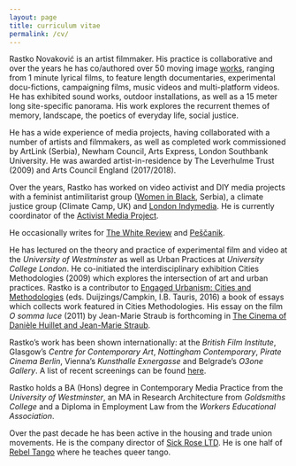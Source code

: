 ```yaml
---
layout: page
title: curriculum vitae
permalink: /cv/
---
```


Rastko Novaković is an artist filmmaker. His practice is collaborative and over the years he has co/authored over 50 moving image [works](https://www.rastko.co.uk/all_works/), ranging from 1 minute lyrical films, to feature length documentaries, experimental docu-fictions, campaigning films, music videos and multi-platform videos. He has exhibited sound works, outdoor installations, as well as a 15 meter long site-specific panorama. His work explores the recurrent themes of memory, landscape, the poetics of everyday life, social justice.  

He has a wide experience of media projects, having collaborated with a number of artists and filmmakers, as well as completed work commissioned by ArtLink (Serbia), Newham Council, Arts Express, London Southbank University. He was awarded artist-in-residence by The Leverhulme Trust (2009) and Arts Council England (2017/2018).  

Over the years, Rastko has worked on video activist and DIY media projects with a feminist antimilitarist group ([Women in Black](http://zeneucrnom.org/index.php?lang=en), Serbia), a climate justice group (Climate Camp, UK) and [London Indymedia](https://imc.maydayrooms.org/). He is currently coordinator of the [Activist Media Project](https://amp.0x2620.org/).  

He occasionally writes for [The White Review](https://www.thewhitereview.org/) and [Peščanik](https://pescanik.net/).  

He has lectured on the theory and practice of experimental film and video at the _University of Westminster_ as well as Urban Practices at _University College London_. He co-initiated the interdisciplinary exhibition Cities Methodologies (2009) which explores the intersection of art and urban practices. Rastko is a contributor to [Engaged Urbanism: Cities and Methodologies](https://www.bloomsbury.com/uk/engaged-urbanism-9781784534592/) (eds. Duijzings/Campkin, I.B. Tauris, 2016) a book of essays which collects work featured in Cities Methodologies. His essay on the film _O somma luce_ (2011) by Jean-Marie Straub is forthcoming in [The Cinema of Danièle Huillet and Jean-Marie Straub](http://www.mhra.org.uk/publications/mi-14).  

Rastko’s work has been shown internationally: at the _British Film Institute_, Glasgow’s _Centre for Contemporary Art_, _Nottingham Contemporary_, _Pirate Cinema Berlin_, Vienna’s _Kunsthalle Exnergasse_ and Belgrade’s _O3one Gallery_. A list of recent screenings can be found [here](https://www.rastko.co.uk/screenings/).  

Rastko holds a BA (Hons) degree in Contemporary Media Practice from the _University of Westminster_, an MA in Research Architecture from _Goldsmiths College_ and a Diploma in Employment Law from the _Workers Educational Association_.

Over the past decade he has been active in the housing and trade union movements. He is the company director of [Sick Rose LTD](http://sickrose.co.uk/). He is one half of [Rebel Tango](https://www.rastko.co.uk/rebeltango/) where he teaches queer tango.
